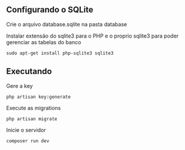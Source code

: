 ## Configurando o SQLite

Crie o arquivo database.sqlite na pasta database

Instalar extensão do sqlite3 para o PHP e o proprio sqlite3 para poder gerenciar as tabelas do banco

    sudo apt-get install php-sqlite3 sqlite3

## Executando

Gere a key

    php artisan key:generate

Execute as migrations

    php artisan migrate

Inicie o servidor

    composer run dev
